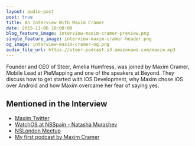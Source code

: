 ```yaml
---
layout: audio-post
post: true
title: An Interview With Maxim Cramer
date: 2015-11-06 10:00:00
blog_feature_image: interview-maxim-cramer-preview.png
single_feature_image: interview-maxim-cramer-header.png
og_image: interview-maxim-cramer-og.png
audio_file_url: https://steer-podcast.s3.amazonaws.com/maxim.mp3
---
```

Founder and CEO of Steer, Amelia Humfress, was joined by Maxim Cramer, Mobile Lead at PieMapping and one of the speakers at Beyond. They discuss how to get started with iOS Development, why Maxim chose iOS over Android and how Maxim overcame her fear of saying yes.

## Mentioned in the Interview
- [Maxim Twitter](https://twitter.com/mennenia)
- [WatchOS at NSSpain - Natasha Murashev](https://vimeo.com/141086010)
- [NSLondon Meetup](http://nslondon.com/)
- [My first podcast by Maxim Cramer](http://www.mennenia.com/articles/2015-11-10-firstpodcast/)
